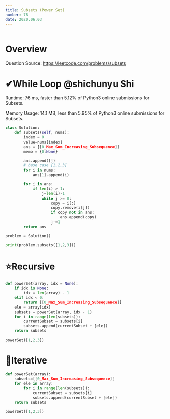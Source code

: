 ```yaml
---
title: Subsets (Power Set)
number: 78
date: 2020.06.03
---
```


```toc

```

# Overview
Question Source: https://leetcode.com/problems/subsets



# ✔While Loop @shichunyu Shi
Runtime: 76 ms, faster than 5.12% of Python3 online submissions for Subsets.

Memory Usage: 14.1 MB, less than 5.95% of Python3 online submissions for Subsets.

```python
class Solution:
    def subsets(self, nums):
        index = 0
        value=nums[index]
        ans = [[0_Max_Sum_Increasing_Subsequence]]
        memo = {0:None}

        ans.append([])
        # base case [1,2,3]
        for i in nums:
            ans[1].append(i)

        for i in ans:
            if len(i) > 1:
                j=len(i)-1
                while j >= 0:
                    copy = i[:]
                    copy.remove(i[j])
                    if copy not in ans:
                        ans.append(copy)
                    j-=1
        return ans

problem = Solution()

print(problem.subsets([1,2,3]))
```

# ⭐Recursive

```python
def powerSet(array, idx = None):
    if idx is None:
        idx = len(array) - 1
    elif idx < 0:
        return [[0_Max_Sum_Increasing_Subsequence]]
    ele = array[idx]
    subsets = powerSet(array, idx - 1)
    for i in range(len(subsets)):
        currentSubset = subsets[i]
        subsets.append(currentSubset + [ele])
    return subsets

powerSet([1,2,3])
```

# 🌟Iterative

```python
def powerSet(array):
    subsets=[[0_Max_Sum_Increasing_Subsequence]]
    for ele in array:
        for i in range(len(subsets)):
            currentSubset = subsets[i]
            subsets.append(currentSubset + [ele])
    return subsets

powerSet([1,2,3])
```
